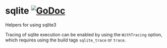 # sqlite [![GoDoc](https://godoc.org/github.com/paulstuart/sqlite?status.svg)](http://godoc.org/github.com/paulstuart/sqlite)

Helpers for using sqlite3

Tracing of sqlite execution can be enabled by using the `WithTracing` option, which requires using the build tags `sqlite_trace` or `trace`.
